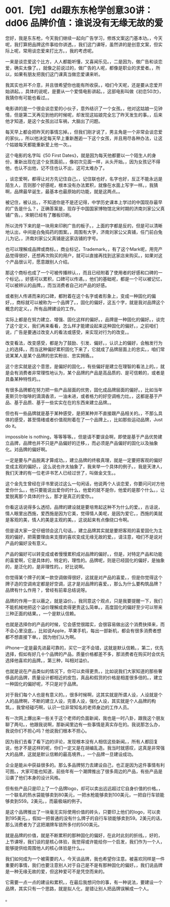 # 001.【完】dd跟东东枪学创意30讲：dd06 品牌价值：谁说没有无缘无故的爱 

您好，我是东东枪，今天我们继续一起向广告学习，修炼文案这门基本功。，今天呢，我打算把品牌这件事给你讲透。，我们这门课呀，虽然讲的是创意文案，但实际上呢，常用谈恋爱来打比方。，我的考虑呢。

一来是谈恋爱这个比方，人人都能听懂，又喜闻乐见。，二是因为，做广告和谈恋爱，确实太像了。，就像之前说过的，做广告的人呢，都像是职业的求爱者。，所以，如果有朋友把我们这门课真当做恋爱课来听。

我其实也并不介意，并且很希望你也能有所收获。，咱们今天呢，还是要从恋爱开始讲起。，具体的说呢，是要从一个爱情电影讲起。，这部电影叫做《初恋50次》，我猜你有可能也看过。。

电影讲的是一个很会谈恋爱的小伙子，意外结识了一个女孩。，他对这姑娘一见钟情，但是第二天再见到他的时候呢，却发现这姑娘完全忘了昨天发生的事。，后来他才知道，是这个女孩出过车祸，大脑出了问题。

每天早上都会把昨天的事情忘掉。，但我们刚才说了，男主角是一个非常会谈恋爱的家伙。，所以他决定每天早上重新邂逅一下这个女孩，并且用尽各种办法，让这个姑娘每天都能重新爱上他一次。。

这个电影的名字叫《50 First Dates》，就是因为每天他都要以一个陌生人的身份，重新出现在这个女孩面前。，像初次见面一样，从头开始。，因为女孩记不得他，也认不出他，记不住也认不出，这可太难办了。

，谈恋爱啊，都得让对方先记住自己。，记住联也好，名字也好，反正不能永远是陌生人，否则那个好感呢，根本没有办法累积，就像在水面上写字一样。，我猜啊，品牌最早诞生，最基本也最原始的功能，就是这两点。。

被记住，被认出。，不知道你是不是还记得，中学历史课本上学过的中国现存最早的广告是什么？，正确答案是，现存于中国国家博物馆北宋时期的济南刘家公父真铺广告。，宋朝已经有了雕板印刷。

所以流传下来的是一块用来印刷广告的板子。，上面的字都是反的，但是可以清晰地认出，中间是白兔捣药的图案。，周围有大字，济南刘家公父真铺，任门前白兔儿为记。，济南刘家公父真铺是这家店铺的字号。

也可以理解成品牌或商标。，商业标记，Trademark。，有了这个Mark呢，用完产品觉得很好，还想再次购买的用户，就可以直接再找到这家店来购买。，如果对这个产品很认可，愿意跟别人介绍。

那这个商标也成了一个可被传播辨认，，而且已经附着了使用者的好感和口碑的一个标记。，好感可以累积，口碑可以传递。，他们的基础呢，都是一个可以被记忆，可以被辨认的品牌。，而当消费者自己对产品的好感。

或者别人传递而来的口碑，都附着在这个名字或者形象上，变成一种固化的偏好，，商标就可以被称为一个品牌了。，固化的偏好，这五个字，就是我对品牌这个概念的定义。，所有品牌建设的工作。

实际上都是在努力建立、增强、固化这样的偏好。，品牌是一种固化的偏好。，谈完了这个定义，我们再来看看，怎么样才能建设起来这种固化的偏好。，之前咱们说，广告是要通过改变人的看法或感受，来实现对行为的改变。。

改变看法，改变感受，都是为了鼓励、引发、偏好。，认识上的偏好，会触发行为上的选择。，而当这种偏好累积固化下来了，它就成了品牌层面上的忠实。，咱们常说某某人是某个品牌的忠实粉丝、忠实拥盾。。

这个忠实就是这个意思，是偏好的固化。，有些偏好是建立在理智的看法上的。，就是会有消费者非常理性地认为，某个品牌的产品是高品质的、是可信赖的，或者是具备某种特性的。。

有很多品牌都在努力把一些产品层面的优势，固化成品牌层面的偏好。，比如当年麦斯贝尔咖啡的滴滴香浓，一油未进，或者格力的好空调格力灶。，这都是基于产品、基于品质、基于一些实实在在的东西来建立品牌。。

但也有一些品牌就是基于某种感受，是把某种并不直接跟产品相关的。，不那么具体的感受，甚至情绪或者价值观附着在了一个品牌上。，比如那些运动品牌，Just do it。

 impossible is nothing，等等等等。，但是请不要误会啊，即使是基于产品优势建立品牌，品牌也并不只是产品偏好的迁移，，而必须是产品偏好的固化以及抽象化。对品牌的偏好啊。

一定是要与产品脱离才算成功。，建立品牌的终极真理，就是一定要把客观的偏好变成主观的偏好。，这么说也许太抽象了，我来举一个具体的例子。，我是天津人，我们天津的有一位老评书艺人已经过世了，叫做金文生。。

这个金先生曾经在评书里说过这么一句闲话，他说两个人谈恋爱，你要问问对方他爱你什么。，他只要能说出爱你的什么，他爱的就不是你，他爱的是那个什么。，让爱脱离那个具体的什么，那才是真正的爱你。。

你看这话说得多么透彻，品牌的建设就是要培育起这种不为什么的爱。，古话说，情人眼里出西施，爱西施是因为它美，觉得情人美呢，是因为爱它。，西施的美就是客观的美，情人的美是主观的美。，这说起来有点像绕口令啊。

但是请大家一定仔细领会这几句话。，建立品牌其实就是要把客观的喜爱固化为主观的偏好，把需要理由来支撑的喜欢变成无缘无故的爱。，请注意，咱们不是说对产品的偏好没有意义。

产品的偏好可以转变成或者慢慢累积成对品牌的偏好。，但是，对特定产品和功能的喜爱啊，它是具体的，特定的，理性的。品牌呢，则是已经固化的偏好，是抽象的，是泛化的，是非理性的。，好比说啊。

你觉得某个牌子的某一款空调做得很好，这就是对产品的喜爱。，但是你觉得这个牌子造的空调肯定都是好空调，这才是对品牌的喜爱。，那么为什么要构筑品牌？品牌有什么作用？，曾经有前辈总结说呀。

品牌的作用一言以蔽之，就是溢价。，我同意这个观点，只是我要提醒一下，我们不能机械地把这个溢价理解成卖得更贵这么简单。，高度固化的偏好至少可以带来三种正面的结果。，一个是默认信赖。

也就是选择你的产品的时候，它会感觉很踏实，会很容易做出这个消费抉择来，而不会心里没底。，比如说Apple，苹果手机，每出一部新机，都会有很多消费者想都不想直接下单。，因为他们认为啊。

iPhone一定是最先进最可靠的，买它一定不会错，这就是默认信赖。，第二，优先选择，假如有好几十个品牌的产品，质量价格都差不多，那消费者在购买时会优先选择他喜欢的品牌。，第三种，叫相对溢价。

也就是说在产品类似的情况下，你可以卖得更贵。，比如说我们大家知道的那些奢侈品的品牌，质量设计都相近的皮包，真品和假货的价格是相差很多倍的。，建立一种固化的偏好呢，不只是对于品牌。

对于我们每个人也是有意义的。，很多时候啊，这其实就是所谓人设，人设就是个人的品牌啊，不断的建立人设，完善人设，强化人设，其实就是个人品牌的构筑。，我曾经碰巧啊，认识一位非常知名的老师身边的工作人员。

有一次网上爆出来一些关于这个老师的负面新闻，我也是一时八卦，跟我这个朋友聊了两句。，他跟我说啊，那新闻里边有一些事情是真实存在的。我说那怎么办，我说你们不担心吗？他说我们根本不担心。

因为我们去看了看下边的评论，发现根本没有人相信这些新闻。，所有人都回复说，他才不是这样的呢，你们一定又是在胡编乱造。我当时就感叹，这真是非常强大的品牌，这就是默认信赖的最高境界。，一个品牌一旦建设成功。

企业是能从中获益很多的。那么多品牌努力去建设自己，也正是因为这件事情有利可图。，大家可能也知道，前些年有一个潮牌推出了很多周边的产品，有些产品是沿袭了他们本身的设计风格。

但有些产品只是印上了一个品牌logo，却可以卖出远远超过它自身价值的价格。，一个联名的热水袋能够卖到80美元，一把水枪能够卖到100美元，一把自行车锁能够卖到559。2美元。，而最极端的例子。

是这个品牌推出了一块毫无实际使用价值的砖头，只要印上他们的logo，可以卖到195美元。，假如一把普通的没有什么牌子的自行车锁能够卖到59。2美元的话，那么消费者为了这把潮牌车锁所多付的500美元。

就是品牌的价值，就是不断累积的那种固化的偏好，在此时此刻的折线。，好的，上节课呀，我们谈的是核心体验，我觉得或许能给你一个启发，我们作为一个人，能够提供给周围他人的核心体验是什么。。

我们如何成为一个被需要的人，今天谈品牌，我也希望你注意。被喜欢同样是一件重要的事情，我们也要注意别人对于自己是不是有那种固化的偏好。，我们说品牌是一种无缘无故的爱，但这种爱可不是凭空而来的。

它需要一点一点的建设和累积。，在最后我想问你的事，有一种说法，要建设一个品牌，其实只有一个思路，就是拟人化，是错让别人把品牌误解成一个人。

。
